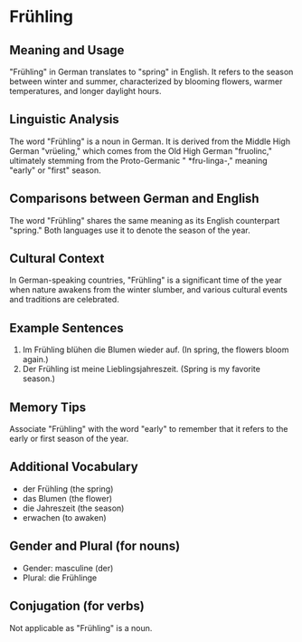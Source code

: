 # Frühling
## Meaning and Usage
"Frühling" in German translates to "spring" in English. It refers to the season between winter and summer, characterized by blooming flowers, warmer temperatures, and longer daylight hours.

## Linguistic Analysis
The word "Frühling" is a noun in German. It is derived from the Middle High German "vrüeling," which comes from the Old High German "fruolinc," ultimately stemming from the Proto-Germanic " *fru-linga-," meaning "early" or "first" season.

## Comparisons between German and English
The word "Frühling" shares the same meaning as its English counterpart "spring." Both languages use it to denote the season of the year.

## Cultural Context
In German-speaking countries, "Frühling" is a significant time of the year when nature awakens from the winter slumber, and various cultural events and traditions are celebrated.

## Example Sentences
1. Im Frühling blühen die Blumen wieder auf.
   (In spring, the flowers bloom again.)
2. Der Frühling ist meine Lieblingsjahreszeit.
   (Spring is my favorite season.)

## Memory Tips
Associate "Frühling" with the word "early" to remember that it refers to the early or first season of the year.

## Additional Vocabulary
- der Frühling (the spring)
- das Blumen (the flower)
- die Jahreszeit (the season)
- erwachen (to awaken)

## Gender and Plural (for nouns)
- Gender: masculine (der)
- Plural: die Frühlinge

## Conjugation (for verbs)
Not applicable as "Frühling" is a noun.